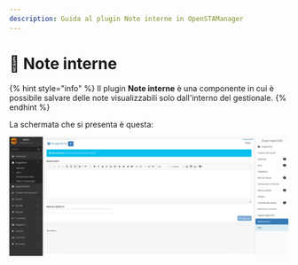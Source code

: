 ```yaml
---
description: Guida al plugin Note interne in OpenSTAManager
---
```


# 🔖 Note interne

{% hint style="info" %}
Il plugin **Note interne** è una componente in cui è possibile salvare delle note visualizzabili solo dall'interno del gestionale.
{% endhint %}

La schermata che si presenta è questa:

![](<../../../../.gitbook/assets/image (296).png>)
